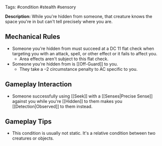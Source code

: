 Tags: #condition #stealth #sensory

**Description:** While you're hidden from someone, that creature knows the space you're in but can't tell precisely where you are. 

## Mechanical Rules

- Someone you're hidden from must succeed at a DC 11 flat check when targeting you with an attack, spell, or other effect or it fails to affect you.  
	- Area effects aren't subject to this flat check. 
- Someone you're hidden from is [[Off-Guard]] to you.  
	- They take a –2 circumstance penalty to AC specific to you.

## Gameplay Interaction

- Someone successfully using [[Seek]]  with a [[Senses|Precise Sense]] against you while you're [[Hidden]] to them makes you [[Detection|Observed]] to them instead.

## Gameplay Tips

- This condition is usually not static. It's a relative condition between two creatures or objects.